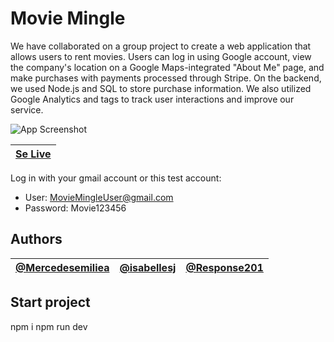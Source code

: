 
# Movie Mingle

We have collaborated on a group project to create a web application that allows users to rent movies. Users can log in using Google account, view the company's location on a Google Maps-integrated "About Me" page, and make purchases with payments processed through Stripe. On the backend, we used Node.js and SQL to store purchase information. We also utilized Google Analytics and tags to track user interactions and improve our service.




![App Screenshot](https://i.ibb.co/xDcfGzd/2.png)




| [Se Live](https://movie-mingle-puce.vercel.app/) |
|------------------------------------------------|


Log in with your gmail account or this test account:
- User: MovieMingleUser@gmail.com
- Password: Movie123456


## Authors


| [@Mercedesemiliea](https://github.com/Mercedesemiliea) | [@isabellesj](https://github.com/isabellesj) | [@Response201](https://github.com/Response201) |
|------------------------------------------------|------------------------------------------------|------------------------------------------------|


## Start project

npm i
npm run dev

